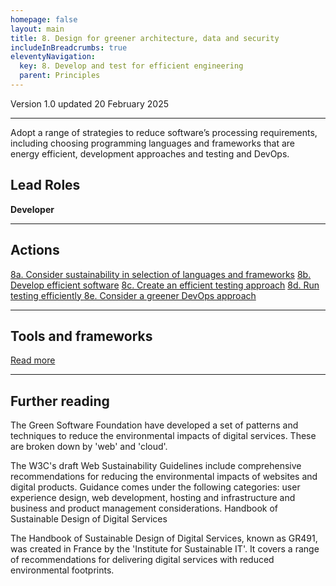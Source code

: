 ```yaml
---
homepage: false
layout: main
title: 8. Design for greener architecture, data and security
includeInBreadcrumbs: true
eleventyNavigation:
  key: 8. Develop and test for efficient engineering
  parent: Principles
---
```


Version 1.0 updated 20 February 2025

* * *

Adopt a range of strategies to reduce software’s processing requirements, including choosing programming languages and frameworks that are energy efficient, development approaches and testing and DevOps. 

## Lead Roles

<p class="govuk-body"><strong class="govuk-tag">
  Developer
</strong></p>

* * *

## Actions
[8a. Consider sustainability in selection of languages and frameworks](#)
[8b. Develop efficient software](/principles/actions/8b-develop-efficient-software)
[8c. Create an efficient testing approach](#)
[8d. Run testing efficiently ](#)
[8e. Consider a greener DevOps approach](#)

* * *

## Tools and frameworks
[Read more](#)

* * *

## Further reading

The Green Software Foundation have developed a set of patterns and techniques to reduce the environmental impacts of digital services. These are broken down by 'web' and 'cloud'.

The W3C's draft Web Sustainability Guidelines include comprehensive recommendations for reducing the environmental impacts of websites and digital products. Guidance comes under the following categories: user experience design, web development, hosting and infrastructure and business and product management considerations.
Handbook of Sustainable Design of Digital Services

The Handbook of Sustainable Design of Digital Services, known as GR491, was created in France by the 'Institute for Sustainable IT'. It covers a range of recommendations for delivering digital services with reduced environmental footprints.



